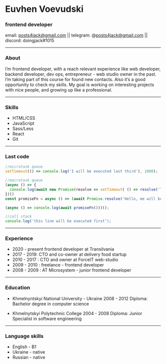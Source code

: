 # Euvhen Voevudski
### frontend developer

email: posts4jack@gmail.com || telegram: @posts4jack@gmail.com || discord: doingjack#1015

------------

### About
I’m frontend developer, with a reach relevant experience like web developer, backend developer, dev ops, entrepreneur - web studio owner in the past.
I’m taking part of this course for found new contacts. Also it’s a good opportunity to check my skills. My goal is working on interesting projects with nice people, and growing up like a professional.

------------

### Skills
* HTML/CSS 
* JavaScript
* Sass/Less
* React
* Git

------------

### Last code

```javascript
//microtask queue
setTimeout(() => console.log('I will be executed last third'), 1000);

//macrotask queue
(async () => {
  console.log(await new Promise(resolve => setTimeout( () => resolve('This line will be executed last one'), 1000)));
})()
const promiseFn = async () => (await Promise.resolve('Hello, me will be executed second'));

(async () => console.log(await promiseFn()))();

//call stack
console.log('this line will be executed first’);
```

------------

### Experience
* 2020 - present frontend developer at Transilvania
* 2017 - 2019: CTO and co-owner at delivery food startup
* 2010 - 2017 : CTO and owner at  ForceIT  web-studio
* 2009 - 2010 : freelance - frontend developer
* 2008 - 2009 : AT Microsystem - junior frontend developer

------------

### Education

* Khmelnyntskyi National University - Ukraine
2008 - 2012
Diploma: Bachelor degree in computer science

* Khmelnytskyi Polytechnic College
2004 - 2008
Diploma: Junior Specialist in software engineering

------------

### Language skills
* English - B1
* Ukraine - native
* Russian - native



